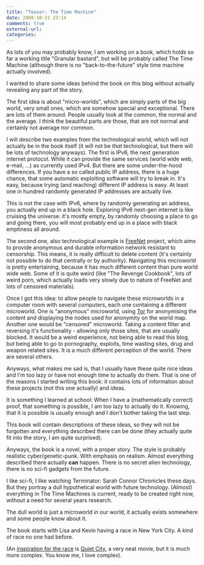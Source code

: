 ```yaml
---
title: "Teaser: The Time Machine"
date: 2008-10-31 23:14
comments: true
external-url:
categories:
---
```

As lots of you may probably know, I am working on a book, which holds so far a working title "Granular bastard", but will be probably called The Time Machine (although there is no "back-to-the-future" style time machine actually involved).  
  
I wanted to share some ideas behind the book on this blog without actually revealing any part of the story.  
  
The first idea is about "micro-worlds", which are simply parts of the big world, very small ones, which are somehow special and exceptional. There are lots of them around. People usually look at the common, the normal and the average. I think the beautiful parts are those, that are not normal and certainly not average nor common.  
  
I will describe two examples from the technological world, which will not actually be in the book itself (it will not be _that_ technological, but there will be lots of technology anyways). The first is IPv6, the next generation internet protocol. While it can provide the same services (world wide web, e-mail, ...) as currently used IPv4. But there are some under-the-hood differences. If you have a so called public IP address, there is a huge chance, that some automatic exploiting software will try to break in. It's easy, because trying (and reaching) different IP address is easy. At least one in hundred randomly generated IP addresses are actually live.  
  
This is not the case with IPv6, where by randomly generating an address, you actually end up in a black hole. Exploring IPv6 next-gen internet is like cruising the universe: it's mostly empty, by randomly choosing a place to go and going there, you will most probably end up in a place with black emptiness all around.   
  
The second one, also technological example is [FreeNet][1] project, which aims to provide anonymous and durable information network resistant to censorship. This means, it is really difficult to delete content (it's certainly not possible to do that centrally or by authority). Navigating this microworld is pretty entertaining, because it has much different content than pure world wide web. Some of it is quite weird (like "The Revenge Cookbook", lots of weird porn, which actually loads very slowly due to nature of FreeNet and lots of censored materials).  
  
Once I got this idea: to allow people to navigate these microworlds in a computer room with several computers, each one containing a different microworld. One is "anonymous" microworld, using [Tor][2] for anonymising the content and displaying the nodes used for anonymity on the world map. Another one would be "censored" microworld. Taking a content filter and reversing it's functionality - allowing only those sites, that are usually blocked. It would be a weird experience, not being able to read this blog, but being able to go to pornography, exploits, time wasting sites, drug and weapon related sites. It is a much different perception of the world. There are several others.  
  
Anyways, what makes me sad is, that I usually have these quite nice ideas and I'm too lazy or have not enough time to actually do them. That is one of the reasons I started writing this book: it contains lots of information about these projects (not this one actually) and ideas.   
  
It is something I learned at school: When I have a (mathematically correct) proof, that something is possible, I am too lazy to actually do it. Knowing, that it is possible is usually enough and I don't bother taking the last step.  
  
This book will contain descriptions of these ideas, so they will not be forgotten and everything described there can be done (they actually quite fit into the story, I am quite surprised).  
  
Anyways, the book is a novel, with a proper story. The style is probably realistic cyber/genetic-punk. With emphasis on realism. Almost everything described there actually **can** happen. There is no secret alien technology, there is no sci-fi gadgets from the future.   
  
I like sci-fi, I like watching Terminator: Sarah Connor Chronicles these days. But they portray a dull hypothetical world with future technology. (Almost) everything in The Time Machines is current, ready to be created right now, without a need for several years research.   
  
The dull world is just a microworld in our world, it actually exists somewhere and some people know about it.   
  
The book starts with Lisa and Kevin having a race in New York City. A kind of race no one had before.   
  
(An [inspiration for the race][3] is [Quiet City][4], a very neat movie, but it is much more complex. You know me, I love complex).

  [1]: http://freenetproject.org/
  [2]: http://www.torproject.org/
  [3]: http://www.youtube.com/watch?v=pRD8PGmMwE4
  [4]: http://www.youtube.com/watch?v=JgRzs5qzb_4

